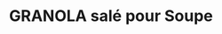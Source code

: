 ---
title: GRANOLA salé pour Soupe
draft: false
layout: recettes
type: entree
categories:
  - Soupe
auteur: Auré
regime:
  - vegan
cuisson: Oui
temperature: Froid
plate: 100
check: Non
checkAlwaysOk: false
ingredients:
  sec:
    - title: Graines de sésame blanc
      quantite: 250
      unit: grammes
    - title: Graine de courge
      quantite: 250
      unit: grammes
    - title: Flocons d'avoine
      quantite: 1
      unit: Kg
  epices:
    - title: Thym
      quantite: 15
      unit: grammes
    - title: Paprika
      quantite: 15
      unit: grammes
    - title: Concentré de tomate
      quantite: 100
      unit: grammes
    - title: Miso d'orge
      quantite: 100
      unit: grammes
  lof:
    - title: huile d'olive
      quantite: 180
      unit: ml
  sucres:
    - title: Sirop d'agave
      quantite: 180
      unit: ml
preparation: >-
  .....Mélanger les flocons d'avoine, les graines dans un saladier.


  Dans un petit bol, fouetter les autres ingrédients. Verser le mélange d'avoine et bien mélanger pour bien enrober.


  Étaler sur une plaque de cuisson recouverte de papier sulfurisé, en formant une couche de 2 mm d'épaisseur. Cuire au four à 180 °C pendant 15 minutes en surveillant attentivement la cuisson du granola pour éviter qu'il ne brûle. Remuer délicatement après 10 minutes de cuisson.


  Laisser refroidir et conserver dans un bocal. Parsemer sur des soupes, des salades, des bols de légumes, etc.
publishDate: 2025-05-30T15:55:00.000Z
---